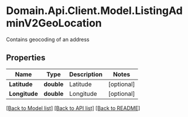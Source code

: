 # Domain.Api.Client.Model.ListingAdminV2GeoLocation
Contains geocoding of an address
## Properties

Name | Type | Description | Notes
------------ | ------------- | ------------- | -------------
**Latitude** | **double** | Latitude | [optional] 
**Longitude** | **double** | Longitude | [optional] 

[[Back to Model list]](../README.md#documentation-for-models) [[Back to API list]](../README.md#documentation-for-api-endpoints) [[Back to README]](../README.md)

